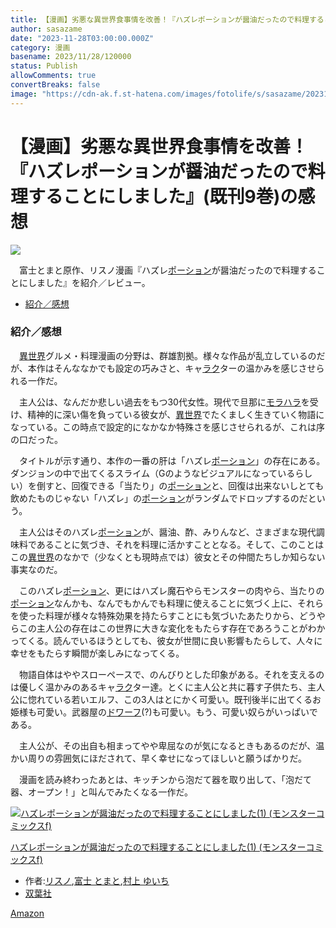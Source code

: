 ```yaml
---
title: 【漫画】劣悪な異世界食事情を改善！『ハズレポーションが醤油だったので料理することにしました』(既刊9巻)の感想
author: sasazame
date: "2023-11-28T03:00:00.000Z"
category: 漫画
basename: 2023/11/28/120000
status: Publish
allowComments: true
convertBreaks: false
image: "https://cdn-ak.f.st-hatena.com/images/fotolife/s/sasazame/20231126/20231126234006.png"
---
```

# 【漫画】劣悪な異世界食事情を改善！『ハズレポーションが醤油だったので料理することにしました』(既刊9巻)の感想

![](https://cdn-ak.f.st-hatena.com/images/fotolife/s/sasazame/20231126/20231126234006.png)

　富士とまと原作、リスノ漫画『ハズレ[ポーション](https://d.hatena.ne.jp/keyword/%A5%DD%A1%BC%A5%B7%A5%E7%A5%F3)が醤油だったので料理することにしました』を紹介／レビュー。

<!-- Extended Body -->

-   [紹介／感想](#紹介感想)

### 紹介／感想

　[異世界](https://d.hatena.ne.jp/keyword/%B0%DB%C0%A4%B3%A6)グルメ・料理漫画の分野は、群雄割拠。様々な作品が乱立しているのだが、本作はそんななかでも設定の巧みさと、キャ[ラク](https://d.hatena.ne.jp/keyword/%A5%E9%A5%AF)ターの温かみを感じさせられる一作だ。

　主人公は、なんだか悲しい過去をもつ30代女性。現代で旦那に[モラハラ](https://d.hatena.ne.jp/keyword/%A5%E2%A5%E9%A5%CF%A5%E9)を受け、精神的に深い傷を負っている彼女が、[異世界](https://d.hatena.ne.jp/keyword/%B0%DB%C0%A4%B3%A6)でたくましく生きていく物語になっている。この時点で設定的になかなか特殊さを感じさせられるが、これは序の口だった。

　タイトルが示す通り、本作の一番の肝は「ハズレ[ポーション](https://d.hatena.ne.jp/keyword/%A5%DD%A1%BC%A5%B7%A5%E7%A5%F3)」の存在にある。ダンジョンの中で出てくるスライム（Gのようなビジュアルになっているらしい）を倒すと、回復できる「当たり」の[ポーション](https://d.hatena.ne.jp/keyword/%A5%DD%A1%BC%A5%B7%A5%E7%A5%F3)と、回復は出来ないしとても飲めたものじゃない「ハズレ」の[ポーション](https://d.hatena.ne.jp/keyword/%A5%DD%A1%BC%A5%B7%A5%E7%A5%F3)がランダムでドロップするのだという。

　主人公はそのハズレ[ポーション](https://d.hatena.ne.jp/keyword/%A5%DD%A1%BC%A5%B7%A5%E7%A5%F3)が、醤油、酢、みりんなど、さまざまな現代調味料であることに気づき、それを料理に活かすこととなる。そして、このことはこの[異世界](https://d.hatena.ne.jp/keyword/%B0%DB%C0%A4%B3%A6)のなかで（少なくとも現時点では）彼女とその仲間たちしか知らない事実なのだ。

　このハズレ[ポーション](https://d.hatena.ne.jp/keyword/%A5%DD%A1%BC%A5%B7%A5%E7%A5%F3)、更にはハズレ魔石やらモンスターの肉やら、当たりの[ポーション](https://d.hatena.ne.jp/keyword/%A5%DD%A1%BC%A5%B7%A5%E7%A5%F3)なんかも、なんでもかんでも料理に使えることに気づく上に、それらを使った料理が様々な特殊効果を持たらすことにも気づいたあたりから、どうやらこの主人公の存在はこの世界に大きな変化をもたらす存在であろうことがわかってくる。読んでいるほうとしても、彼女が世間に良い影響もたらして、人々に幸せをもたらす瞬間が楽しみになってくる。

　物語自体はややスローペースで、のんびりとした印象がある。それを支えるのは優しく温かみのあるキャ[ラク](https://d.hatena.ne.jp/keyword/%A5%E9%A5%AF)ター達。とくに主人公と共に暮す子供たち、主人公に惚れている若いエルフ、この3人はとにかく可愛い。既刊後半に出てくるお姫様も可愛い。武器屋の[ドワーフ](https://d.hatena.ne.jp/keyword/%A5%C9%A5%EF%A1%BC%A5%D5)(?)も可愛い。もう、可愛い奴らがいっぱいである。

　主人公が、その出自も相まってやや卑屈なのが気になるときもあるのだが、温かい周りの雰囲気にほだされて、早く幸せになってほしいと願うばかりだ。

　漫画を読み終わったあとは、キッチンから泡だて器を取り出して、「泡だて器、オープン！」と叫んでみたくなる一作だ。

[![ハズレポーションが醤油だったので料理することにしました(1) (モンスターコミックスf)](https://m.media-amazon.com/images/I/51s2OiLAeoL._SL500_.jpg "ハズレポーションが醤油だったので料理することにしました(1) (モンスターコミックスf)")](https://www.amazon.co.jp/dp/4575410624?tag=mochig08-22&linkCode=ogi&th=1&psc=1)

[ハズレポーションが醤油だったので料理することにしました(1) (モンスターコミックスf)](https://www.amazon.co.jp/dp/4575410624?tag=mochig08-22&linkCode=ogi&th=1&psc=1)

-   作者:[リスノ](https://d.hatena.ne.jp/keyword/%A5%EA%A5%B9%A5%CE),[富士 とまと](https://d.hatena.ne.jp/keyword/%C9%D9%BB%CE%20%A4%C8%A4%DE%A4%C8),[村上 ゆいち](https://d.hatena.ne.jp/keyword/%C2%BC%BE%E5%20%A4%E6%A4%A4%A4%C1)
-   [双葉社](https://d.hatena.ne.jp/keyword/%C1%D0%CD%D5%BC%D2)

[Amazon](https://www.amazon.co.jp/dp/4575410624?tag=mochig08-22&linkCode=ogi&th=1&psc=1)